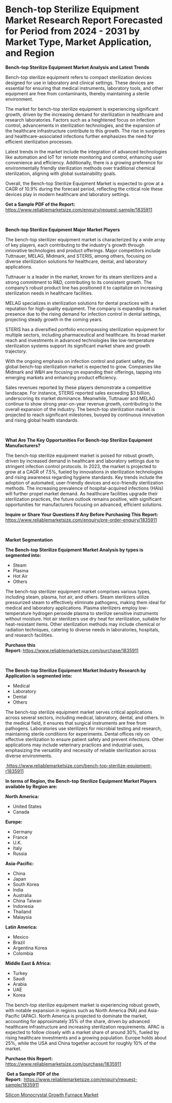 <p><h1>Bench-top Sterilize Equipment Market Research Report Forecasted for Period from 2024 -  2031 by Market Type, Market Application, and Region</h1></p><p><strong>Bench-top Sterilize Equipment Market Analysis and Latest Trends</strong></p>
<p><p>Bench-top sterilize equipment refers to compact sterilization devices designed for use in laboratory and clinical settings. These devices are essential for ensuring that medical instruments, laboratory tools, and other equipment are free from contaminants, thereby maintaining a sterile environment. </p><p>The market for bench-top sterilize equipment is experiencing significant growth, driven by the increasing demand for sterilization in healthcare and research laboratories. Factors such as a heightened focus on infection control, advancements in sterilization technologies, and the expansion of the healthcare infrastructure contribute to this growth. The rise in surgeries and healthcare-associated infections further emphasizes the need for efficient sterilization processes.</p><p>Latest trends in the market include the integration of advanced technologies like automation and IoT for remote monitoring and control, enhancing user convenience and efficiency. Additionally, there is a growing preference for environmentally friendly sterilization methods over traditional chemical sterilization, aligning with global sustainability goals. </p><p>Overall, the Bench-top Sterilize Equipment Market is expected to grow at a CAGR of 10.9% during the forecast period, reflecting the critical role these devices play in modern healthcare and laboratory settings.</p></p>
<p><strong>Get a Sample PDF of the Report:&nbsp;</strong> <a href="https://www.reliablemarketsize.com/enquiry/request-sample/1835911?utm_campaign=1903&utm_medium=2&utm_source=Github&utm_content=ia&utm_term=31122024&utm_id=bench-top-sterilize-equipment">https://www.reliablemarketsize.com/enquiry/request-sample/1835911</a></p>
<p>&nbsp;</p>
<p><strong>Bench-top Sterilize Equipment Major Market Players</strong></p>
<p><p>The bench-top sterilizer equipment market is characterized by a wide array of key players, each contributing to the industry's growth through innovative technologies and product offerings. Major competitors include Tuttnauer, MELAG, Midmark, and STERIS, among others, focusing on diverse sterilization solutions for healthcare, dental, and laboratory applications.</p><p>Tuttnauer is a leader in the market, known for its steam sterilizers and a strong commitment to R&D, contributing to its consistent growth. The company’s robust product line has positioned it to capitalize on increasing sterilization needs in healthcare facilities.</p><p>MELAG specializes in sterilization solutions for dental practices with a reputation for high-quality equipment. The company is expanding its market presence due to the rising demand for infection control in dental settings, projecting steady growth in the coming years.</p><p>STERIS has a diversified portfolio encompassing sterilization equipment for multiple sectors, including pharmaceutical and healthcare. Its broad market reach and investments in advanced technologies like low-temperature sterilization systems support its significant market share and growth trajectory.</p><p>With the ongoing emphasis on infection control and patient safety, the global bench-top sterilization market is expected to grow. Companies like Midmark and W&H are focusing on expanding their offerings, tapping into emerging markets and enhancing product efficiency.</p><p>Sales revenues reported by these players demonstrate a competitive landscape. For instance, STERIS reported sales exceeding $3 billion, underscoring its market dominance. Meanwhile, Tuttnauer and MELAG continue to show strong year-on-year revenue growth, contributing to the overall expansion of the industry. The bench-top sterilization market is projected to reach significant milestones, buoyed by continuous innovation and rising global health standards.</p></p>
<p>&nbsp;</p>
<p><strong>What Are The Key Opportunities For Bench-top Sterilize Equipment Manufacturers?</strong></p>
<p><p>The bench-top sterilize equipment market is poised for robust growth, driven by increased demand in healthcare and laboratory settings due to stringent infection control protocols. In 2023, the market is projected to grow at a CAGR of 7.5%, fueled by innovations in sterilization technologies and rising awareness regarding hygiene standards. Key trends include the adoption of automated, user-friendly devices and eco-friendly sterilization methods. The increasing prevalence of hospital-acquired infections (HAIs) will further propel market demand. As healthcare facilities upgrade their sterilization practices, the future outlook remains positive, with significant opportunities for manufacturers focusing on advanced, efficient solutions.</p></p>
<p><strong>Inquire or Share Your Questions If Any Before Purchasing This Report:</strong> <a href="https://www.reliablemarketsize.com/enquiry/pre-order-enquiry/1835911?utm_campaign=1903&utm_medium=2&utm_source=Github&utm_content=ia&utm_term=31122024&utm_id=bench-top-sterilize-equipment">https://www.reliablemarketsize.com/enquiry/pre-order-enquiry/1835911</a></p>
<p>&nbsp;</p>
<p><strong>Market Segmentation</strong></p>
<p><strong>The Bench-top Sterilize Equipment Market Analysis by types is segmented into:</strong></p>
<p><ul><li>Steam</li><li>Plasma</li><li>Hot Air</li><li>Others</li></ul></p>
<p><p>The bench-top sterilizer equipment market comprises various types, including steam, plasma, hot air, and others. Steam sterilizers utilize pressurized steam to effectively eliminate pathogens, making them ideal for medical and laboratory applications. Plasma sterilizers employ low-temperature hydrogen peroxide plasma to sterilize sensitive instruments without moisture. Hot air sterilizers use dry heat for sterilization, suitable for heat-resistant items. Other sterilization methods may include chemical or radiation techniques, catering to diverse needs in laboratories, hospitals, and research facilities.</p></p>
<p><strong>Purchase this Report:&nbsp;</strong><a href="https://www.reliablemarketsize.com/purchase/1835911?utm_campaign=1903&utm_medium=2&utm_source=Github&utm_content=ia&utm_term=31122024&utm_id=bench-top-sterilize-equipment">https://www.reliablemarketsize.com/purchase/1835911</a></p>
<p>&nbsp;</p>
<p><strong>The Bench-top Sterilize Equipment Market Industry Research by Application is segmented into:</strong></p>
<p><ul><li>Medical</li><li>Laboratory</li><li>Dental</li><li>Others</li></ul></p>
<p><p>The bench-top sterilize equipment market serves critical applications across several sectors, including medical, laboratory, dental, and others. In the medical field, it ensures that surgical instruments are free from pathogens. Laboratories use sterilizers for microbial testing and research, maintaining sterile conditions for experiments. Dental offices rely on effective sterilization to ensure patient safety and prevent infections. Other applications may include veterinary practices and industrial uses, emphasizing the versatility and necessity of reliable sterilization across diverse environments.</p></p>
<p><a href="https://www.reliablemarketsize.com/bench-top-sterilize-equipment-r1835911?utm_campaign=1903&utm_medium=2&utm_source=Github&utm_content=ia&utm_term=31122024&utm_id=bench-top-sterilize-equipment">&nbsp;https://www.reliablemarketsize.com/bench-top-sterilize-equipment-r1835911</a></p>
<p><strong>In terms of Region, the Bench-top Sterilize Equipment Market Players available by Region are:</strong></p>
<p>
    <p> <strong> North America: </strong>
        <ul>
            <li>United States</li>
            <li>Canada</li>
        </ul>
        </p> 
    <p> <strong> Europe: </strong>
        <ul>
            <li>Germany</li>
            <li>France</li>
            <li>U.K.</li>
            <li>Italy</li>
            <li>Russia</li>
        </ul>
        </p> 
    <p> <strong> Asia-Pacific: </strong>
        <ul>
            <li>China</li>
            <li>Japan</li>
            <li>South Korea</li>
            <li>India</li>
            <li>Australia</li>
            <li>China Taiwan</li>
            <li>Indonesia</li>
            <li>Thailand</li>
            <li>Malaysia</li>
        </ul>
        </p> 
    <p> <strong> Latin America: </strong>
        <ul>
            <li>Mexico</li>
            <li>Brazil</li>
            <li>Argentina Korea</li>
            <li>Colombia</li>
        </ul>
        </p> 
    <p> <strong> Middle East & Africa: </strong>
        <ul>
            <li>Turkey</li>
            <li>Saudi</li>
            <li>Arabia</li>
            <li>UAE</li>
            <li>Korea</li>
        </ul>
    </p>
    </p>
<p><p>The bench-top sterilize equipment market is experiencing robust growth, with notable expansion in regions such as North America (NA) and Asia-Pacific (APAC). North America is projected to dominate the market, accounting for approximately 35% of the share, driven by advanced healthcare infrastructure and increasing sterilization requirements. APAC is expected to follow closely with a market share of around 30%, fueled by rising healthcare investments and a growing population. Europe holds about 25%, while the USA and China together account for roughly 10% of the market.</p></p>
<p><strong>Purchase this Report: </strong><a href="https://www.reliablemarketsize.com/purchase/1835911?utm_campaign=1903&utm_medium=2&utm_source=Github&utm_content=ia&utm_term=31122024&utm_id=bench-top-sterilize-equipment">https://www.reliablemarketsize.com/purchase/1835911</a></p>
<p>&nbsp;<strong>Get a Sample PDF of the Report:&nbsp;&nbsp;</strong><a href="https://www.reliablemarketsize.com/enquiry/request-sample/1835911?utm_campaign=1903&utm_medium=2&utm_source=Github&utm_content=ia&utm_term=31122024&utm_id=bench-top-sterilize-equipment">https://www.reliablemarketsize.com/enquiry/request-sample/1835911</a></p>
<p><strong></strong></p>
<p><p><a href="https://github.com/ashepherd82/Market-Research-Report-List-6/blob/main/silicon-monocrystal-growth-furnace-market.md?utm_campaign=1903&utm_medium=2&utm_source=Github&utm_content=ia&utm_term=31122024&utm_id=bench-top-sterilize-equipment">Silicon Monocrystal Growth Furnace Market</a></p></p>